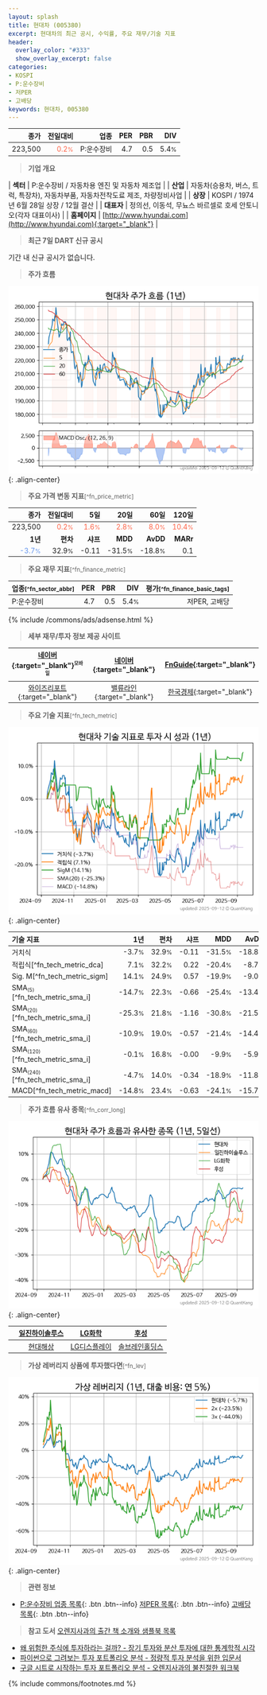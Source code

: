 ```yaml
---
layout: splash
title: 현대차 (005380)
excerpt: 현대차의 최근 공시, 수익률, 주요 재무/기술 지표
header:
  overlay_color: "#333"
  show_overlay_excerpt: false
categories:
- KOSPI
- P:운수장비
- 저PER
- 고배당
keywords: 현대차, 005380
---
```


| **종가** | **전일대비** | **업종** | **PER** | **PBR** | **DIV** |
| -------: | -----------: | -------: | ------: | ------: | ------: |
| 223,500 | <span style="color: tomato">0.2<small>%</small></span> | P:운수장비 | 4.7 | 0.5 | 5.4<small>%</small> |

<!-- more -->


> **기업 개요**<a id="company"></a>

| <span style="white-space:nowrap;">**섹터**</span> | P:운수장비 / 자동차용 엔진 및 자동차 제조업 |
| <span style="white-space:nowrap;">**산업**</span> | 자동차(승용차, 버스, 트럭, 특장차), 자동차부품, 자동차전착도료 제조, 차량정비사업 |
| <span style="white-space:nowrap;">**상장**</span> | KOSPI / 1974년 6월 28일 상장 / 12월 결산 |
| <span style="white-space:nowrap;">**대표자**</span> | 정의선, 이동석, 무뇨스 바르셀로 호세 안토니오(각자 대표이사) |
| <span style="white-space:nowrap;">**홈페이지**</span> | [http://www.hyundai.com](http://www.hyundai.com){:target="_blank"} |


> **최근 7일 DART 신규 공시**<a id="dart"></a>

기간 내 신규 공시가 없습니다.


> **주가 흐름**<a id="price"></a>

![005380](/stock/images/005380.png){: .align-center}


> **주요 가격 변동 지표**<small>[^fn_price_metric]</small>

| **종가** | **전일대비** | **5일** | **20일** | **60일** | **120일** |
| -------: | -----------: | ------: | -------: | -------: | --------: |
| 223,500 | <span style="color: tomato">0.2<small>%</small></span> | <span style="color: tomato">1.6<small>%</small></span> | <span style="color: tomato">2.8<small>%</small></span> | <span style="color: tomato">8.0<small>%</small></span> | <span style="color: tomato">10.4<small>%</small></span> |
| **1년** | **편차** | **샤프** | **MDD** | **AvDD** | **MARr** |
| <span style="color: cornflowerblue">-3.7<small>%</small></span> | 32.9<small>%</small> | -0.11 | -31.5<small>%</small> | -18.8<small>%</small> | 0.1 |


> **주요 재무 지표**<small>[^fn_finance_metric]</small>

| **업종**<small>[^fn_sector_abbr]</small> | **PER** | **PBR** | **DIV** | **평가**<small>[^fn_finance_basic_tags]</small> |
| :--------------------------------------- | ------: | ------: | ------: | ----------------------------------------------: |
| P:운수장비 | 4.7 | 0.5 | 5.4<small>%</small> | 저PER, 고배당 |



{% include /commons/ads/adsense.html %}

> **세부 재무/투자 정보 제공 사이트**

| [네이버](https://m.stock.naver.com/domestic/stock/005380/finance/summary){:target="_blank"}<sup><small>모바일</small></sup> | [네이버](https://finance.naver.com/item/coinfo.naver?code=005380){:target="_blank"} | [FnGuide](https://comp.fnguide.com/SVO2/ASP/SVD_Invest.asp?gicode=A005380&MenuYn=Y){:target="_blank"} |
| :---: | :---: | :---: |
| [와이즈리포트](https://comp.wisereport.co.kr/company/c1040001.aspx?cmp_cd=005380){:target="_blank"} | [밸류라인](https://www.valueline.co.kr/finance/summary/005380){:target="_blank"} | [한국경제](https://markets.hankyung.com/stock/005380/financial-summary){:target="_blank"} |


> **주요 기술 지표**<small>[^fn_tech_metric]</small>


![005380](/stock/images/005380_tech.png){: .align-center}

| **기술 지표** | **1년** | **편차** | **샤프** | **MDD** | **AvDD** |
| :------------ | ------: | -----------: | -------: | ------: | -------: |
| 거치식 | -3.7<small>%</small> | 32.9<small>%</small> | -0.11 | -31.5<small>%</small> | -18.8<small>%</small> |
| 적립식[^fn_tech_metric_dca] | 7.1<small>%</small> | 32.2<small>%</small> | 0.22 | -20.4<small>%</small> | -8.7<small>%</small> |
| Sig. M[^fn_tech_metric_sigm] | 14.1<small>%</small> | 24.9<small>%</small> | 0.57 | -19.9<small>%</small> | -9.0<small>%</small> |
| SMA<small><sub>(5)</sub></small>[^fn_tech_metric_sma_i] | -14.7<small>%</small> | 22.3<small>%</small> | -0.66 | -25.4<small>%</small> | -13.4<small>%</small> |
| SMA<small><sub>(20)</sub></small>[^fn_tech_metric_sma_i] | -25.3<small>%</small> | 21.8<small>%</small> | -1.16 | -30.8<small>%</small> | -21.5<small>%</small> |
| SMA<small><sub>(60)</sub></small>[^fn_tech_metric_sma_i] | -10.9<small>%</small> | 19.0<small>%</small> | -0.57 | -21.4<small>%</small> | -14.4<small>%</small> |
| SMA<small><sub>(120)</sub></small>[^fn_tech_metric_sma_i] | -0.1<small>%</small> | 16.8<small>%</small> | -0.00 | -9.9<small>%</small> | -5.9<small>%</small> |
| SMA<small><sub>(240)</sub></small>[^fn_tech_metric_sma_i] | -4.7<small>%</small> | 14.0<small>%</small> | -0.34 | -18.9<small>%</small> | -11.8<small>%</small> |
| MACD[^fn_tech_metric_macd] | -14.8<small>%</small> | 23.4<small>%</small> | -0.63 | -24.1<small>%</small> | -15.7<small>%</small> |


> **주가 흐름 유사 종목**<a id="corr"></a><small>[^fn_corr_long]</small>

![005380](/stock/images/005380_corr.png){: .align-center}

|       | [일진하이솔루스](/271940/) | [LG화학](/051910/) | [후성](/093370/) |
| :---: | :------------------------------------: | :------------------------------------: | :------------------------------------: |
|       | [현대해상](/001450/) | [LG디스플레이](/034220/) | [솔브레인홀딩스](/036830/) |


> **가상 레버리지 상품에 투자했다면**<a id="2x"></a><small>[^fn_lev]</small>

![005380](/stock/images/005380_2x.png){: .align-center}


> **관련 정보**

- [P:운수장비 업종 목록](/stats/sector/kospi_업종_운수장비_종목/){: .btn .btn--info} [저PER 목록](/fn/fn_low_per/){: .btn .btn--info} [고배당 목록](/fn/fn_high_div/){: .btn .btn--info}

> **참고 도서** [오렌지사과의 출간 책 소개와 샘플북 목록](https://kongdori.tistory.com/691)

- [왜 위험한 주식에 투자하라는 걸까? - 장기 투자와 분산 투자에 대한 통계학적 시각](https://kongdori.tistory.com/421)
- [파이썬으로 그려보는 투자 포트폴리오 분석  - 정량적 투자 분석을 위한 입문서](https://kongdori.tistory.com/643)
- [구글 시트로 시작하는 투자 포트폴리오 분석 - 오렌지사과의 불친절한 워크북](https://kongdori.tistory.com/449)


{% include commons/footnotes.md %}